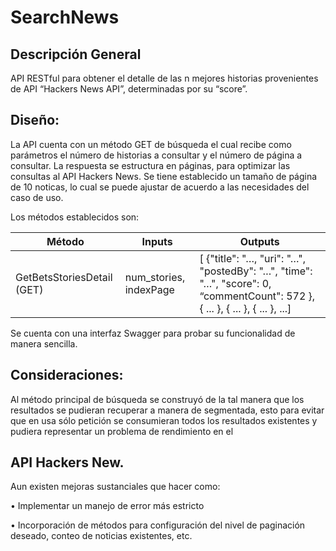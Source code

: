 # SearchNews
## Descripción General

API RESTful para obtener el detalle de las n mejores historias provenientes de API “Hackers News API”, determinadas por su “score”. 

## Diseño:
La API cuenta con un método GET de búsqueda el cual recibe como parámetros el número de historias a consultar y el número de página a consultar.
La respuesta se estructura en páginas, para optimizar las consultas  al API Hackers News. Se tiene establecido un tamaño de página de 10 noticas, lo cual se puede ajustar de acuerdo a las necesidades del caso de uso.

Los métodos establecidos son:

Método |	Inputs |	Outputs
------ | ------ | -------
GetBetsStoriesDetail (GET)	| num_stories, indexPage | [ {"title": "…,  "uri": "…", "postedBy": "…", "time": "…", "score": 0, “commentCount": 572 },  { ... }, { ... }, { ... }, ...] 
   
Se cuenta con una interfaz Swagger para probar su funcionalidad de manera sencilla.

## Consideraciones:
Al método principal de búsqueda se construyó de la tal manera que los resultados se pudieran recuperar a manera de segmentada, esto para evitar que en usa sólo petición se consumieran todos los resultados existentes y pudiera representar un problema de rendimiento en el 

## API Hackers New.
Aun existen mejoras sustanciales que hacer como:

•	Implementar un manejo de error más estricto

•	Incorporación de métodos para configuración del nivel de paginación deseado, conteo de noticias existentes, etc.
